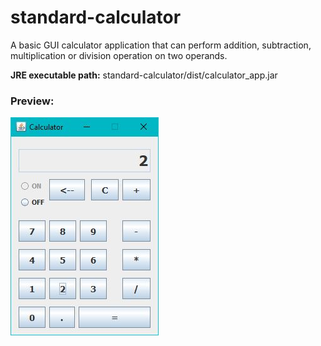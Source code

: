 # standard-calculator
A basic GUI calculator application that can perform addition, subtraction, multiplication or division operation on two operands.  

**JRE executable path:**  standard-calculator/dist/calculator_app.jar
### **Preview:**
![Calculator](https://github.com/agnibhu-1902/standard-calculator/blob/main/calculator.JPG?raw=true)
